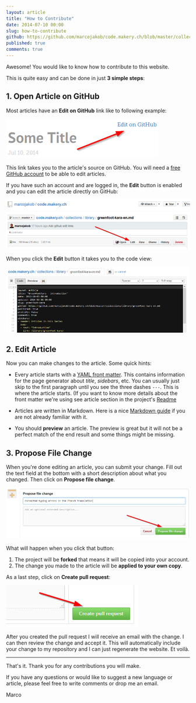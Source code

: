 ```yaml
---
layout: article
title: "How to Contribute"
date: 2014-07-10 00:00
slug: how-to-contribute
github: https://github.com/marcojakob/code.makery.ch/blob/master/collections/library/how-to-contribute.md
published: true
comments: true
---
```


Awesome! You would like to know how to contribute to this website. 

This is quite easy and can be done in just **3 simple steps**:


## 1. Open Article on GitHub

Most articles have an **Edit on GitHub** link like to following example:

![Edit on GitHub Link](/assets/library/how-to-contribute/edit-on-github-link.png)

This link takes you to the article's source on GitHub. You will need a [free GitHub account](https://github.com/) to be able to edit articles.

If you have such an account and are logged in, the **Edit** button is enabled and you can edit the article directly on GitHub:

![GitHub edit button](/assets/library/how-to-contribute/github-edit-button.png)

When you click the **Edit** button it takes you to the code view:

![Code view](/assets/library/how-to-contribute/code-view.png)


## 2. Edit Article

Now you can make changes to the article. Some quick hints:

* Every article starts with a [YAML front matter](http://en.wikipedia.org/wiki/YAML). This contains information for the page generator about *title*, *sidebars*, etc. You can usually just skip to the first paragraph until you see the three dashes `---`. This is where the article starts. (If you want to know more details about the front matter we're using see article section in the project's [Readme](https://github.com/marcojakob/code.makery.ch#article-collections) 

* Articles are written in Markdown. Here is a nice [Markdown guide](https://github.com/adam-p/markdown-here/wiki/Markdown-Cheatsheet) if you are not already familiar with it.

* You should **preview** an article. The preview is great but it will not be a perfect match of the end result and some things might be missing.


## 3. Propose File Change

When you're done editing an article, you can submit your change. Fill out the text field at the bottom with a short description about what you changed. Then click on **Propose file change**.

![Propose file change](/assets/library/how-to-contribute/propose-file-change.png)

What will happen when you click that button:

1. The project will be **forked** that means it will be copied into your account.
2. The change you made to the article will be **applied to your own copy**.


As a last step, click on **Create pull request**:

![Create Pull Request](/assets/library/how-to-contribute/create-pull-request.png)

After you created the pull request I will receive an email with the change. I can then review the change and accept it. This will automatically include your change to my repository and I can just regenerate the website. Et voilà.

***

That's it. Thank you for any contributions you will make.

If you have any questions or would like to suggest a new language or article, please feel free to write comments or drop me an email.

<i class="fa fa-beer"></i> Marco


